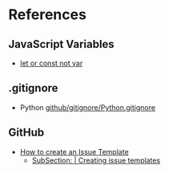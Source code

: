 # References

## JavaScript Variables

- [let or const not var](https://www.freecodecamp.org/news/differences-between-var-let-const-javascript/#:~:text=If%20you%20never%20want%20a,is%20the%20keyword%20for%20you)

## .gitignore

- Python [github/gitignore/Python.gitignore](https://github.com/github/gitignore/blob/main/Python.gitignore)

## GitHub

- [How to create an Issue Template](https://docs.github.com/en/communities/using-templates-to-encourage-useful-issues-and-pull-requests/configuring-issue-templates-for-your-repository)
  - [SubSection: | Creating issue templates](https://docs.github.com/en/communities/using-templates-to-encourage-useful-issues-and-pull-requests/configuring-issue-templates-for-your-repository#creating-issue-templates)
